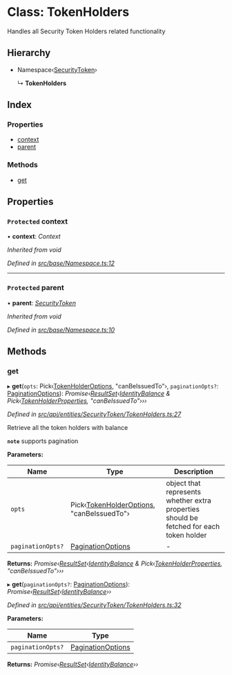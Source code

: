 # Class: TokenHolders

Handles all Security Token Holders related functionality

## Hierarchy

* Namespace‹[SecurityToken](securitytoken.md)›

  ↳ **TokenHolders**

## Index

### Properties

* [context](tokenholders.md#protected-context)
* [parent](tokenholders.md#protected-parent)

### Methods

* [get](tokenholders.md#get)

## Properties

### `Protected` context

• **context**: *Context*

*Inherited from void*

*Defined in [src/base/Namespace.ts:12](https://github.com/PolymathNetwork/polymesh-sdk/blob/2085ef5/src/base/Namespace.ts#L12)*

___

### `Protected` parent

• **parent**: *[SecurityToken](securitytoken.md)*

*Inherited from void*

*Defined in [src/base/Namespace.ts:10](https://github.com/PolymathNetwork/polymesh-sdk/blob/2085ef5/src/base/Namespace.ts#L10)*

## Methods

###  get

▸ **get**(`opts`: Pick‹[TokenHolderOptions](../interfaces/tokenholderoptions.md), "canBeIssuedTo"›, `paginationOpts?`: [PaginationOptions](../interfaces/paginationoptions.md)): *Promise‹[ResultSet](../interfaces/resultset.md)‹[IdentityBalance](../interfaces/identitybalance.md) & Pick‹[TokenHolderProperties](../interfaces/tokenholderproperties.md), "canBeIssuedTo"›››*

*Defined in [src/api/entities/SecurityToken/TokenHolders.ts:27](https://github.com/PolymathNetwork/polymesh-sdk/blob/2085ef5/src/api/entities/SecurityToken/TokenHolders.ts#L27)*

Retrieve all the token holders with balance

**`note`** supports pagination

**Parameters:**

Name | Type | Description |
------ | ------ | ------ |
`opts` | Pick‹[TokenHolderOptions](../interfaces/tokenholderoptions.md), "canBeIssuedTo"› | object that represents whether extra properties should be fetched for each token holder  |
`paginationOpts?` | [PaginationOptions](../interfaces/paginationoptions.md) | - |

**Returns:** *Promise‹[ResultSet](../interfaces/resultset.md)‹[IdentityBalance](../interfaces/identitybalance.md) & Pick‹[TokenHolderProperties](../interfaces/tokenholderproperties.md), "canBeIssuedTo"›››*

▸ **get**(`paginationOpts?`: [PaginationOptions](../interfaces/paginationoptions.md)): *Promise‹[ResultSet](../interfaces/resultset.md)‹[IdentityBalance](../interfaces/identitybalance.md)››*

*Defined in [src/api/entities/SecurityToken/TokenHolders.ts:32](https://github.com/PolymathNetwork/polymesh-sdk/blob/2085ef5/src/api/entities/SecurityToken/TokenHolders.ts#L32)*

**Parameters:**

Name | Type |
------ | ------ |
`paginationOpts?` | [PaginationOptions](../interfaces/paginationoptions.md) |

**Returns:** *Promise‹[ResultSet](../interfaces/resultset.md)‹[IdentityBalance](../interfaces/identitybalance.md)››*
